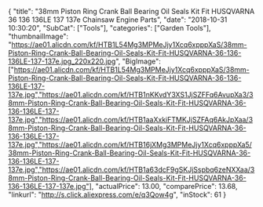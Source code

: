 {
	"title": "38mm Piston Ring Crank Ball Bearing Oil Seals Kit Fit HUSQVARNA 36 136 136LE 137 137e Chainsaw Engine Parts",
	"date": "2018-10-31 10:30:20",
	"SubCat": ["Tools"],
	"categories": ["Garden Tools"],
	"thumbnailImage": "https://ae01.alicdn.com/kf/HTB1L54Mg3MPMeJjy1Xcq6xpppXaS/38mm-Piston-Ring-Crank-Ball-Bearing-Oil-Seals-Kit-Fit-HUSQVARNA-36-136-136LE-137-137e.jpg_220x220.jpg",
	"BigImage": ["https://ae01.alicdn.com/kf/HTB1L54Mg3MPMeJjy1Xcq6xpppXaS/38mm-Piston-Ring-Crank-Ball-Bearing-Oil-Seals-Kit-Fit-HUSQVARNA-36-136-136LE-137-137e.jpg","https://ae01.alicdn.com/kf/HTB1nKKvdY3XS1JjSZFFq6AvupXa3/38mm-Piston-Ring-Crank-Ball-Bearing-Oil-Seals-Kit-Fit-HUSQVARNA-36-136-136LE-137-137e.jpg","https://ae01.alicdn.com/kf/HTB1aaXxkiFTMKJjSZFAq6AkJpXaa/38mm-Piston-Ring-Crank-Ball-Bearing-Oil-Seals-Kit-Fit-HUSQVARNA-36-136-136LE-137-137e.jpg","https://ae01.alicdn.com/kf/HTB16jXMg3MPMeJjy1Xcq6xpppXa5/38mm-Piston-Ring-Crank-Ball-Bearing-Oil-Seals-Kit-Fit-HUSQVARNA-36-136-136LE-137-137e.jpg","https://ae01.alicdn.com/kf/HTB1a63dcF9gSKJjSspbq6zeNXXaa/38mm-Piston-Ring-Crank-Ball-Bearing-Oil-Seals-Kit-Fit-HUSQVARNA-36-136-136LE-137-137e.jpg"],
	"actualPrice": 13.00,
	"comparePrice": 13.68,
	"linkurl": "http://s.click.aliexpress.com/e/q3Qow4g",
	"inStock": 61
}
